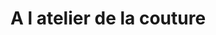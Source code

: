 ---
title: "A l atelier de la couture"
url: /saint-michel-en-lherm/a-l-atelier-de-la-couture/
shop: shop
---